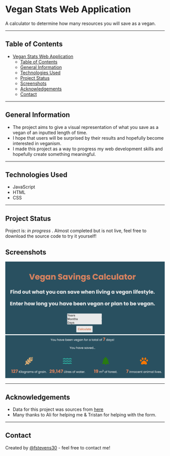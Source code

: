 # Vegan Stats Web Application
A calculator to determine how many resources you will save as a vegan.
<!-- Live demo [_here_](https://www.example.com).  If you have the project hosted somewhere, include the link here. -->

----------------------------------------------------

## Table of Contents
- [Vegan Stats Web Application](#vegan-stats-web-application)
  - [Table of Contents](#table-of-contents)
  - [General Information](#general-information)
  - [Technologies Used](#technologies-used)
  - [Project Status](#project-status)
  - [Screenshots](#screenshots)
  - [Acknowledgements](#acknowledgements)
  - [Contact](#contact)

------------------------------------------------

## General Information
- The project aims to give a visual representation of what you save as a vegan of an inputted length of time.
- I hope that users will be surprised by their results and hopefully become interested in veganism.
- I made this project as a way to progress my web development skills and hopefully create something meaningful.
<!-- You don't have to answer all the questions - just the ones relevant to your project. -->

---------------------------------------------------------------


## Technologies Used
- JavaScript
- HTML
- CSS

----------------------------------------------------


## Project Status
Project is: _in progress_ . Almost completed but is not live, feel free to download the source code to try it yourself!

## Screenshots
![Home](screenshots/Screen%20Shot%202022-08-29%20at%2014.57.25.png)
![Results](screenshots/Screen%20Shot%202022-08-29%20at%2014.57.52.png)

 ----------------------------------------------------------

## Acknowledgements
- Data for this project was sources from [here]()
- Many thanks to Ali for helping me & Tristan for helping with the form.

-----------------------------------------------------------

## Contact
Created by [@fstevens30](https://github.com/fstevens30) - feel free to contact me!


<!-- Optional -->
<!-- ## License -->
<!-- This project is open source and available under the [... License](). -->

<!-- You don't have to include all sections - just the one's relevant to your project -->
